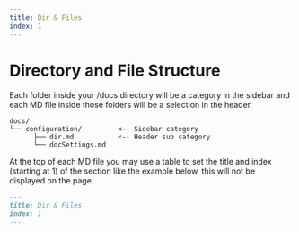 ```yaml
---
title: Dir & Files
index: 1
---
```


# Directory and File Structure

Each folder inside your /docs directory will be a category in the sidebar and each MD file inside those folders will be a selection in the header.

```
docs/
└── configuration/         <-- Sidebar category
      ├── dir.md           <-- Header sub category
      └── docSettings.md

```

At the top of each MD file you may use a table to set the title and index (starting at 1) of the section like the example below, this will not be displayed on the page.

```md
---
title: Dir & Files
index: 1
---

```
